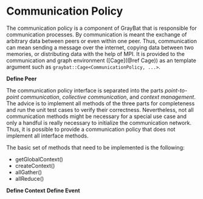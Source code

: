 Communication Policy
====================

The communication policy is a component of GrayBat that is responsible
for communication processes. By communication is meant the exchange of
arbitrary data between peers or even within one peer. Thus,
communication can mean sending a message over the internet, copying
data between two memories, or distributing data with the help of
MPI. It is provided to the communication and graph environment
([Cage](@ref Cage)) as an template argument such as
```graybat::Cage<CommunicationPolicy, ...>```.

**Define Peer**

The communication policy interface is separated into the parts
*point-to-point communication*, *collective communication*, and
*context management*. The advice is to implement all methods of the
three parts for completeness and run the unit test cases to verify
their correctness. Nevertheless, not all communication methods might
be necessary for a special use case and only a handful is really
necessary to initialize the communication network. Thus, it is
possible to provide a communication policy that does not implement all
interface methods.

The basic set of methods that need to be implemented is the
following:

* getGlobalContext()
* createContext()
* allGather()
* allReduce()

**Define Context**
**Define Event**

